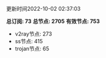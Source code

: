 更新时间2022-10-02 02:37:03

**总订阅: 73**
**总节点: 2705**
**有效节点: 753**
- v2ray节点: 273
- ss节点: 415
- trojan节点: 65
